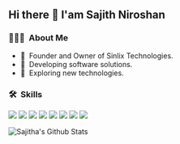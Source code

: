 <h2>Hi there 👋 I'am Sajith Niroshan</h2>
<h3>👨🏻‍💻 &nbsp;About Me</h3>
<ul>
  <li>🌱 &nbsp;Founder and Owner of Sinlix Technologies.</li>
  <li>🌱 &nbsp;Developing software solutions.</li>
  <li>🌱 &nbsp;Exploring new technologies.</li>
</ul>

<h3> 🛠 &nbsp;Skills</h3>
<p>
<img src="https://img.shields.io/badge/-JavaScript-333333?style=flat&logo=javascript"/>
<img src="https://img.shields.io/badge/-Node.js-333333?style=flat&logo=node.js"/>
<img src="https://img.shields.io/badge/-PHP-333333?style=flat&logo=php"/>
<img src="https://img.shields.io/badge/-Python-333333?style=flat&logo=python"/>
<img src="https://img.shields.io/badge/-MySQL-333333?style=flat&logo=mysql" />
<img src="https://img.shields.io/badge/-Git-333333?style=flat&logo=git" />
<img src="https://img.shields.io/badge/-GitHub-333333?style=flat&logo=github" />
<img src="https://img.shields.io/badge/-Visual%20Studio%20Code-333333?style=flat&logo=visual-studio-code&logoColor=007ACC" /></p>

<p>
  <img align="center" src="https://github-readme-stats.vercel.app/api?username=sajithniroshan&show_icons=true&title_color=fff&icon_color=79ff97&text_color=efefef&bg_color=24292e" alt="Sajitha's Github Stats">
</p>



